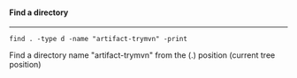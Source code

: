 


#### Find a directory
------

    find . -type d -name "artifact-trymvn" -print
    
Find a directory name "artifact-trymvn" from the (.) position (current tree position)
